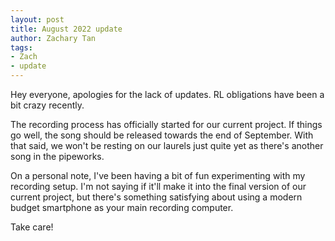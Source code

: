 ```yaml
---
layout: post
title: August 2022 update
author: Zachary Tan
tags:
- Zach
- update
---
```


Hey everyone, apologies for the lack of updates. RL obligations have been a bit crazy recently.

The recording process has officially started for our current project. If things go well, the song should be released towards the end of September. With that said, we won't be resting on our laurels just quite yet as there's another song in the pipeworks.

On a personal note, I've been having a bit of fun experimenting with my recording setup. I'm not saying if it'll make it into the final version of our current project, but there's something satisfying about using a modern budget smartphone as your main recording computer.

Take care!

